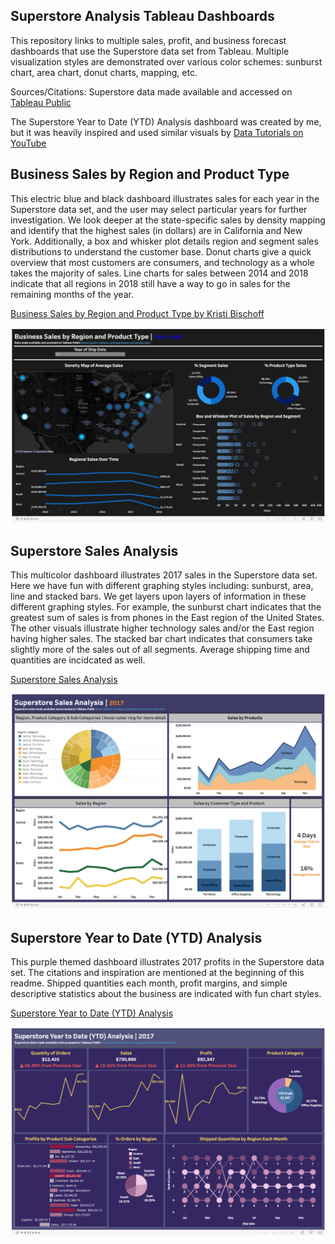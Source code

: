 ## Superstore Analysis Tableau Dashboards
This repository links to multiple sales, profit, and business forecast dashboards that use the Superstore data set from Tableau. Multiple visualization styles are demonstrated over various color schemes: sunburst chart, area chart, donut charts, mapping, etc.

Sources/Citations:
Superstore data made available and accessed on [Tableau Public](https://public.tableau.com/app/resources/sample-data)

The Superstore Year to Date (YTD) Analysis dashboard was created by me, but it was heavily inspired and used similar visuals by [Data Tutorials on YouTube](https://www.youtube.com/watch?v=8V1H69ixWFA)


## Business Sales by Region and Product Type
This electric blue and black dashboard illustrates sales for each year in the Superstore data set, and the user may select particular years for further investigation. We look deeper at the state-specific sales by density mapping and identify that the highest sales (in dollars) are in California and New York. Additionally, a box and whisker plot details region and segment sales distributions to understand the customer base. Donut charts give a quick overview that most customers are consumers, and technology as a whole takes the majority of sales. Line charts for sales between 2014 and 2018 indicate that all regions in 2018 still have a way to go in sales for the remaining months of the year. 

[Business Sales by Region and Product Type by Kristi Bischoff](https://public.tableau.com/app/profile/kristi.bischoff/viz/SalesMapandDistribution/Dashboard1)

![Superstore_blue_dashboard](Superstore_blue1.PNG)

## Superstore Sales Analysis
This multicolor dashboard illustrates 2017 sales in the Superstore data set. Here we have fun with different graphing styles including: sunburst, area, line and stacked bars. We get layers upon layers of information in these different graphing styles. For example, the sunburst chart indicates that the greatest sum of sales is from phones in the East region of the United States. The other visuals illustrate higher technology sales and/or the East region having higher sales. The stacked bar chart indicates that consumers take slightly more of the sales out of all segments. Average shipping time and quantities are incidcated as well.

[Superstore Sales Analysis](https://public.tableau.com/app/profile/kristi.bischoff/viz/SuperstoreAnalysisPartII/Dashboard2#1)

![Superstore_blue_dashboard](Superstore_Sales.PNG)

## Superstore Year to Date (YTD) Analysis
This purple themed dashboard illustrates 2017 profits in the Superstore data set. The citations and inspiration are mentioned at the beginning of this readme. Shipped quantities each month, profit margins, and simple descriptive statistics about the business are indicated with fun chart styles.

[Superstore Year to Date (YTD) Analysis](https://public.tableau.com/app/profile/kristi.bischoff/viz/SalesandProfitForecast_16825564849790/Dashboard1)

![Superstore Year to Date (YTD) Analysis](Superstore_purple1.PNG)
